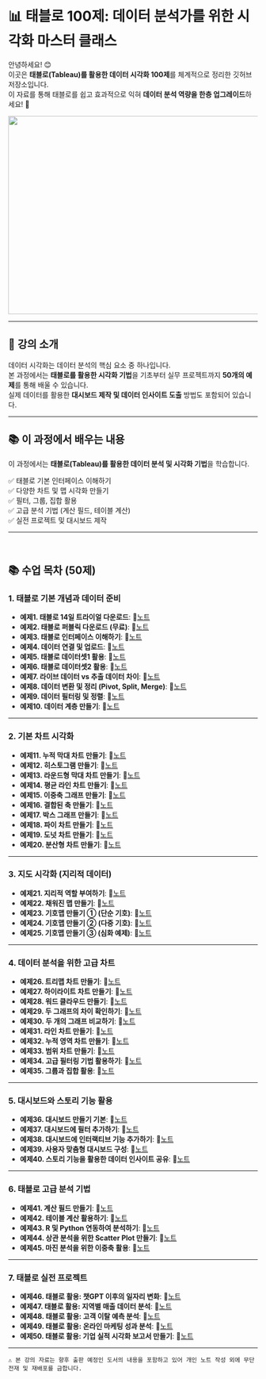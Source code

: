 # 📊 태블로 100제: 데이터 분석가를 위한 시각화 마스터 클래스

안녕하세요! 😊  
이곳은 **태블로(Tableau)를 활용한 데이터 시각화 100제**를 체계적으로 정리한 깃허브 저장소입니다.  
이 자료를 통해 태블로를 쉽고 효과적으로 익혀 **데이터 분석 역량을 한층 업그레이드**하세요! 🚀  

<img src="https://github.com/oracleyu01/python_class_dap/blob/main/data/tableau.png" width="600" height="400">

---

## 📖 강의 소개

데이터 시각화는 데이터 분석의 핵심 요소 중 하나입니다.  
본 과정에서는 **태블로를 활용한 시각화 기법**을 기초부터 실무 프로젝트까지 **50개의 예제**를 통해 배울 수 있습니다.  
실제 데이터를 활용한 **대시보드 제작 및 데이터 인사이트 도출** 방법도 포함되어 있습니다.

---

## 📚 이 과정에서 배우는 내용

이 과정에서는 **태블로(Tableau)를 활용한 데이터 분석 및 시각화 기법**을 학습합니다.

✅ 태블로 기본 인터페이스 이해하기  
✅ 다양한 차트 및 맵 시각화 만들기  
✅ 필터, 그룹, 집합 활용  
✅ 고급 분석 기법 (계산 필드, 테이블 계산)  
✅ 실전 프로젝트 및 대시보드 제작  

---

&nbsp;  

## 📚 수업 목차 (50제)

### **1. 태블로 기본 개념과 데이터 준비**
- **예제1. 태블로 14일 트라이얼 다운로드**: 📄[노트](#)  
- **예제2. 태블로 퍼블릭 다운로드 (무료)**: 📄[노트](#)  
- **예제3. 태블로 인터페이스 이해하기**: 📄[노트](#)  
- **예제4. 데이터 연결 및 업로드**: 📄[노트](#)  
- **예제5. 태블로 데이터셋1 활용**: 📄[노트](#)  
- **예제6. 태블로 데이터셋2 활용**: 📄[노트](#)  
- **예제7. 라이브 데이터 vs 추출 데이터 차이**: 📄[노트](#)  
- **예제8. 데이터 변환 및 정리 (Pivot, Split, Merge)**: 📄[노트](#)  
- **예제9. 데이터 필터링 및 정렬**: 📄[노트](#)  
- **예제10. 데이터 계층 만들기**: 📄[노트](#)  

---

### **2. 기본 차트 시각화**
- **예제11. 누적 막대 차트 만들기**: 📄[노트](#)  
- **예제12. 히스토그램 만들기**: 📄[노트](#)  
- **예제13. 라운드형 막대 차트 만들기**: 📄[노트](#)  
- **예제14. 평균 라인 차트 만들기**: 📄[노트](#)  
- **예제15. 이중축 그래프 만들기**: 📄[노트](#)  
- **예제16. 결합된 축 만들기**: 📄[노트](#)  
- **예제17. 박스 그래프 만들기**: 📄[노트](#)  
- **예제18. 파이 차트 만들기**: 📄[노트](#)  
- **예제19. 도넛 차트 만들기**: 📄[노트](#)  
- **예제20. 분산형 차트 만들기**: 📄[노트](#)  

---

### **3. 지도 시각화 (지리적 데이터)**
- **예제21. 지리적 역할 부여하기**: 📄[노트](#)  
- **예제22. 채워진 맵 만들기**: 📄[노트](#)  
- **예제23. 기호맵 만들기 ① (단순 기호)**: 📄[노트](#)  
- **예제24. 기호맵 만들기 ② (다중 기호)**: 📄[노트](#)  
- **예제25. 기호맵 만들기 ③ (심화 예제)**: 📄[노트](#)  

---

### **4. 데이터 분석을 위한 고급 차트**
- **예제26. 트리맵 차트 만들기**: 📄[노트](#)  
- **예제27. 하이라이트 차트 만들기**: 📄[노트](#)  
- **예제28. 워드 클라우드 만들기**: 📄[노트](#)  
- **예제29. 두 그래프의 차이 확인하기**: 📄[노트](#)  
- **예제30. 두 개의 그래프 비교하기**: 📄[노트](#)  
- **예제31. 라인 차트 만들기**: 📄[노트](#)  
- **예제32. 누적 영역 차트 만들기**: 📄[노트](#)  
- **예제33. 범위 차트 만들기**: 📄[노트](#)  
- **예제34. 고급 필터링 기법 활용하기**: 📄[노트](#)  
- **예제35. 그룹과 집합 활용**: 📄[노트](#)  

---

### **5. 대시보드와 스토리 기능 활용**
- **예제36. 대시보드 만들기 기본**: 📄[노트](#)  
- **예제37. 대시보드에 필터 추가하기**: 📄[노트](#)  
- **예제38. 대시보드에 인터랙티브 기능 추가하기**: 📄[노트](#)  
- **예제39. 사용자 맞춤형 대시보드 구성**: 📄[노트](#)  
- **예제40. 스토리 기능을 활용한 데이터 인사이트 공유**: 📄[노트](#)  

---

### **6. 태블로 고급 분석 기법**
- **예제41. 계산 필드 만들기**: 📄[노트](#)  
- **예제42. 테이블 계산 활용하기**: 📄[노트](#)  
- **예제43. R 및 Python 연동하여 분석하기**: 📄[노트](#)  
- **예제44. 상관 분석을 위한 Scatter Plot 만들기**: 📄[노트](#)  
- **예제45. 마진 분석을 위한 이중축 활용**: 📄[노트](#)  

---

### **7. 태블로 실전 프로젝트**
- **예제46. 태블로 활용: 챗GPT 이후의 일자리 변화**: 📄[노트](#)  
- **예제47. 태블로 활용: 지역별 매출 데이터 분석**: 📄[노트](#)  
- **예제48. 태블로 활용: 고객 이탈 예측 분석**: 📄[노트](#)  
- **예제49. 태블로 활용: 온라인 마케팅 성과 분석**: 📄[노트](#)  
- **예제50. 태블로 활용: 기업 실적 시각화 보고서 만들기**: 📄[노트](#)  

---

`⚠️ 본 강의 자료는 향후 출판 예정인 도서의 내용을 포함하고 있어 개인 노트 작성 외에 무단 전재 및 재배포를 금합니다.`  
